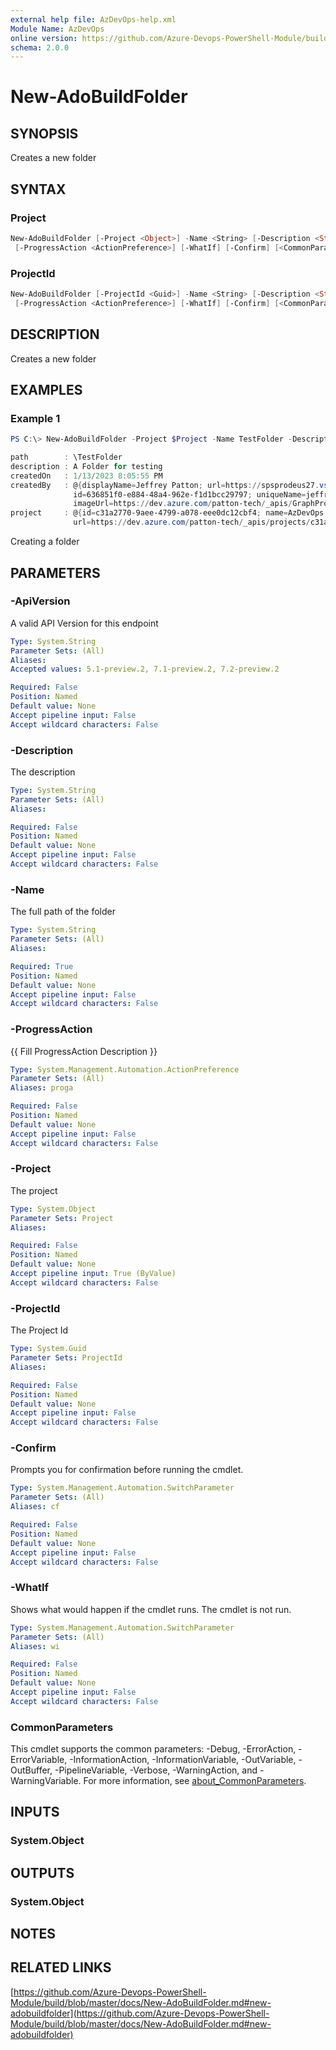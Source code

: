 ```yaml
---
external help file: AzDevOps-help.xml
Module Name: AzDevOps
online version: https://github.com/Azure-Devops-PowerShell-Module/build/blob/master/docs/New-AdoBuildFolder.md#new-adobuildfolder
schema: 2.0.0
---
```


# New-AdoBuildFolder

## SYNOPSIS

Creates a new folder

## SYNTAX

### Project

```powershell
New-AdoBuildFolder [-Project <Object>] -Name <String> [-Description <String>] [-ApiVersion <String>]
 [-ProgressAction <ActionPreference>] [-WhatIf] [-Confirm] [<CommonParameters>]
```

### ProjectId

```powershell
New-AdoBuildFolder [-ProjectId <Guid>] -Name <String> [-Description <String>] [-ApiVersion <String>]
 [-ProgressAction <ActionPreference>] [-WhatIf] [-Confirm] [<CommonParameters>]
```

## DESCRIPTION

Creates a new folder

## EXAMPLES

### Example 1

```powershell
PS C:\> New-AdoBuildFolder -Project $Project -Name TestFolder -Description 'A Folder for testing'

path        : \TestFolder
description : A Folder for testing
createdOn   : 1/13/2023 8:05:55 PM
createdBy   : @{displayName=Jeffrey Patton; url=https://spsprodeus27.vssps.visualstudio.com/A098ee851-8ad4-482f-834b-e68ea8489c4d/_apis/Identities/636851f0-e884-48a4-962e-f1d1bcc29797; _links=;
              id=636851f0-e884-48a4-962e-f1d1bcc29797; uniqueName=jeffrey@patton-tech.com;
              imageUrl=https://dev.azure.com/patton-tech/_apis/GraphProfile/MemberAvatars/aad.ZGQwYzI1YzQtNGY3MC03MThkLTgzNWYtYzJkMzlkZDRiNTA0; descriptor=aad.ZGQwYzI1YzQtNGY3MC03MThkLTgzNWYtYzJkMzlkZDRiNTA0}
project     : @{id=c31a2770-9aee-4799-a078-eee0dc12cbf4; name=AzDevOps; description=A project for working with Azure Devops using PowerShell;
              url=https://dev.azure.com/patton-tech/_apis/projects/c31a2770-9aee-4799-a078-eee0dc12cbf4; state=wellFormed; revision=515330752; visibility=public; lastUpdateTime=4/10/2020 4:22:12 AM}
```

Creating a folder

## PARAMETERS

### -ApiVersion

A valid API Version for this endpoint

```yaml
Type: System.String
Parameter Sets: (All)
Aliases:
Accepted values: 5.1-preview.2, 7.1-preview.2, 7.2-preview.2

Required: False
Position: Named
Default value: None
Accept pipeline input: False
Accept wildcard characters: False
```

### -Description

The description

```yaml
Type: System.String
Parameter Sets: (All)
Aliases:

Required: False
Position: Named
Default value: None
Accept pipeline input: False
Accept wildcard characters: False
```

### -Name

The full path of the folder

```yaml
Type: System.String
Parameter Sets: (All)
Aliases:

Required: True
Position: Named
Default value: None
Accept pipeline input: False
Accept wildcard characters: False
```

### -ProgressAction

{{ Fill ProgressAction Description }}

```yaml
Type: System.Management.Automation.ActionPreference
Parameter Sets: (All)
Aliases: proga

Required: False
Position: Named
Default value: None
Accept pipeline input: False
Accept wildcard characters: False
```

### -Project

The project

```yaml
Type: System.Object
Parameter Sets: Project
Aliases:

Required: False
Position: Named
Default value: None
Accept pipeline input: True (ByValue)
Accept wildcard characters: False
```

### -ProjectId

The Project Id

```yaml
Type: System.Guid
Parameter Sets: ProjectId
Aliases:

Required: False
Position: Named
Default value: None
Accept pipeline input: False
Accept wildcard characters: False
```

### -Confirm

Prompts you for confirmation before running the cmdlet.

```yaml
Type: System.Management.Automation.SwitchParameter
Parameter Sets: (All)
Aliases: cf

Required: False
Position: Named
Default value: None
Accept pipeline input: False
Accept wildcard characters: False
```

### -WhatIf

Shows what would happen if the cmdlet runs.
The cmdlet is not run.

```yaml
Type: System.Management.Automation.SwitchParameter
Parameter Sets: (All)
Aliases: wi

Required: False
Position: Named
Default value: None
Accept pipeline input: False
Accept wildcard characters: False
```

### CommonParameters

This cmdlet supports the common parameters: -Debug, -ErrorAction, -ErrorVariable, -InformationAction, -InformationVariable, -OutVariable, -OutBuffer, -PipelineVariable, -Verbose, -WarningAction, and -WarningVariable. For more information, see [about_CommonParameters](http://go.microsoft.com/fwlink/?LinkID=113216).

## INPUTS

### System.Object

## OUTPUTS

### System.Object

## NOTES

## RELATED LINKS

[https://github.com/Azure-Devops-PowerShell-Module/build/blob/master/docs/New-AdoBuildFolder.md#new-adobuildfolder](https://github.com/Azure-Devops-PowerShell-Module/build/blob/master/docs/New-AdoBuildFolder.md#new-adobuildfolder)
